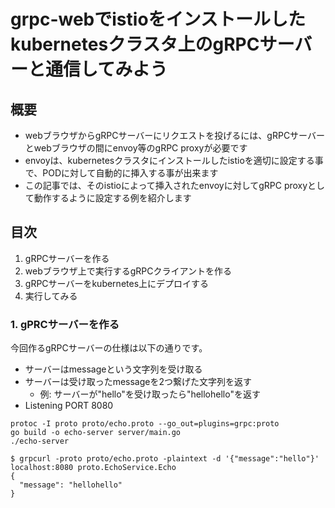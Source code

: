 # grpc-webでistioをインストールしたkubernetesクラスタ上のgRPCサーバーと通信してみよう

## 概要
- webブラウザからgRPCサーバーにリクエストを投げるには、gRPCサーバーとwebブラウザの間にenvoy等のgRPC proxyが必要です
- envoyは、kubernetesクラスタにインストールしたistioを適切に設定する事で、PODに対して自動的に挿入する事が出来ます
- この記事では、そのistioによって挿入されたenvoyに対してgRPC proxyとして動作するように設定する例を紹介します


## 目次
1. gRPCサーバーを作る
2. webブラウザ上で実行するgRPCクライアントを作る
3. gRPCサーバーをkubernetes上にデプロイする
4. 実行してみる

### 1. gPRCサーバーを作る

今回作るgRPCサーバーの仕様は以下の通りです。
- サーバーはmessageという文字列を受け取る
- サーバーは受け取ったmessageを2つ繋げた文字列を返す
	- 例: サーバーが"hello"を受け取ったら"hellohello"を返す
- Listening PORT 8080


```
protoc -I proto proto/echo.proto --go_out=plugins=grpc:proto
go build -o echo-server server/main.go
./echo-server
```

```
$ grpcurl -proto proto/echo.proto -plaintext -d '{"message":"hello"}' localhost:8080 proto.EchoService.Echo
{
  "message": "hellohello"
}
```


